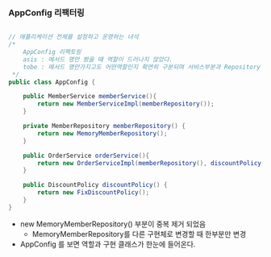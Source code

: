 ### AppConfig 리팩터링

``` java

// 애플리케이션 전체를 설정하고 운영하는 녀석
/*
    AppConfig 리팩토링
    asis : 메서드 명만 봤을 떄 역할이 드러나지 않았다.
    tobe : 메서드 명만가지고도 어떤역할인지 확연히 구분되며 서비스부분과 Repository 부분이 구분된다.
 */
public class AppConfig {

    public MemberService memberService(){
        return new MemberServiceImpl(memberRepository());
    }

    private MemberRepository memberRepository() {
        return new MemoryMemberRepository();
    }

    public OrderService orderService(){
        return new OrderServiceImpl(memberRepository(), discountPolicy());
    }

    public DiscountPolicy discountPolicy() {
        return new FixDiscountPolicy();
    }
}


```

* new MemoryMemberRepository() 부분이 중복 제거 되었음 
    * MemoryMemberRepository를 다른 구현체로 변경할 때 한부분만 변경
* AppConfig 를 보면 역할과 구현 클래스가 한눈에 들어온다.
